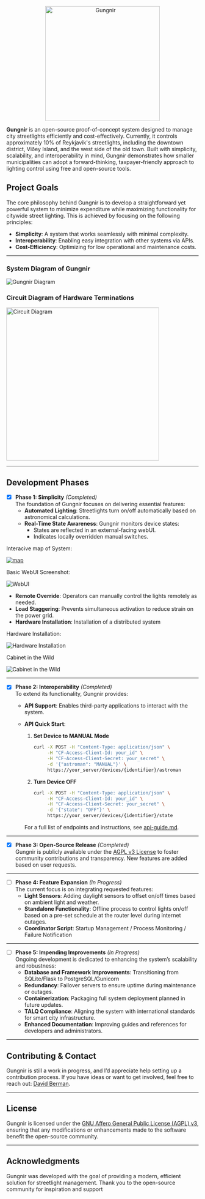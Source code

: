 <p align="center">
  <img src="assets/gungir-title.png" alt="Gungnir" width="300">
</p>


**Gungnir** is an open-source proof-of-concept system designed to manage city streetlights efficiently and cost-effectively. Currently, it controls approximately 10% of Reykjavik's streetlights, including the downtown district, Viðey Island, and the west side of the old town. Built with simplicity, scalability, and interoperability in mind, Gungnir demonstrates how smaller municipalities can adopt a forward-thinking, taxpayer-friendly approach to lighting control using free and open-source tools.

## Project Goals
The core philosophy behind Gungnir is to develop a straightforward yet powerful system to minimize expenditure while maximizing functionality for citywide street lighting. This is achieved by focusing on the following principles:
- **Simplicity**: A system that works seamlessly with minimal complexity.
- **Interoperability**: Enabling easy integration with other systems via APIs.
- **Cost-Efficiency**: Optimizing for low operational and maintenance costs.

---

### System Diagram of Gungnir

![Gungnir Diagram](assets/gungnir-diagram.jpg "System Diagram of Gungnir")

### Circuit Diagram of Hardware Terminations

<img src="assets/circuit-diagram.jpeg" alt="Circuit Diagram" width="400">

---

## Development Phases

- [x] **Phase 1: Simplicity** *(Completed)*  
  The foundation of Gungnir focuses on delivering essential features:
  - **Automated Lighting**: Streetlights turn on/off automatically based on astronomical calculations.
  - **Real-Time State Awareness**: Gungnir monitors device states:
    - States are reflected in an external-facing webUI.
    - Indicates locally overridden manual switches.

Interacive map of System:

[![map](assets/map.png "Installation Map")](https://reykjavik.gatnalysing.is/)

Basic WebUI Screenshot:

![WebUI](assets/webui.png "Cabinet in the Wild")
  - **Remote Override**: Operators can manually control the lights remotely as needed.
  - **Load Staggering**: Prevents simultaneous activation to reduce strain on the power grid.
  - **Hardware Installation**: Installation of a distributed system

Hardware Installation:

![Hardware Installation](assets/cabwiring.png "Hardware Installation")

Cabinet in the Wild

![Cabinet in the Wild](assets/cabinet.jpeg "Cabinet in the Wild")


---

- [x] **Phase 2: Interoperability** *(Completed)*  
  To extend its functionality, Gungnir provides:  
  - **API Support**: Enables third-party applications to interact with the system.
  - **API Quick Start**:  

    1. **Set Device to MANUAL Mode**  
       ```bash
       curl -X POST -H "Content-Type: application/json" \
            -H "CF-Access-Client-Id: your_id" \
            -H "CF-Access-Client-Secret: your_secret" \
            -d '{"astroman": "MANUAL"}' \
            https://your_server/devices/{identifier}/astroman
       ```

    2. **Turn Device OFF**  
       ```bash
       curl -X POST -H "Content-Type: application/json" \
            -H "CF-Access-Client-Id: your_id" \
            -H "CF-Access-Client-Secret: your_secret" \
            -d '{"state": "OFF"}' \
            https://your_server/devices/{identifier}/state
       ```

    For a full list of endpoints and instructions, see [api-guide.md](./api-guide.md).

---

- [x] **Phase 3: Open-Source Release** *(Completed)*  
  Gungnir is publicly available under the [AGPL v3 License](./LICENSE.md) to foster community contributions and transparency. New features are added based on user requests.

---

- [ ] **Phase 4: Feature Expansion** *(In Progress)*  
  The current focus is on integrating requested features:
  - **Light Sensors**: Adding daylight sensors to offset on/off times based on ambient light and weather.
  - **Standalone Functionality**: Offline process to control lights on/off based on a pre-set schedule at the router level during internet outages.
  - **Coordinator Script**: Startup Management / Process Monitoring / Failure Notification

---

- [ ] **Phase 5: Impending Improvements** *(In Progress)*  
  Ongoing development is dedicated to enhancing the system’s scalability and robustness:
  - **Database and Framework Improvements**: Transitioning from SQLite/Flask to PostgreSQL/Gunicorn
  - **Redundancy**: Failover servers to ensure uptime during maintenance or outages.
  - **Containerization**: Packaging full system deployment planned in future updates.
  - **TALQ Compliance**: Aligning the system with international standards for smart city infrastructure.
  - **Enhanced Documentation**: Improving guides and references for developers and administrators.

---

## Contributing & Contact
Gungnir is still a work in progress, and I’d appreciate help setting up a contribution process. If you have ideas or want to get involved, feel free to reach out: [David Berman](mailto:david@berman.is).

---

## License
Gungnir is licensed under the [GNU Affero General Public License (AGPL) v3](./LICENSE.md), ensuring that any modifications or enhancements made to the software benefit the open-source community.

---

## Acknowledgments
Gungnir was developed with the goal of providing a modern, efficient solution for streetlight management. Thank you to the open-source community for inspiration and support
